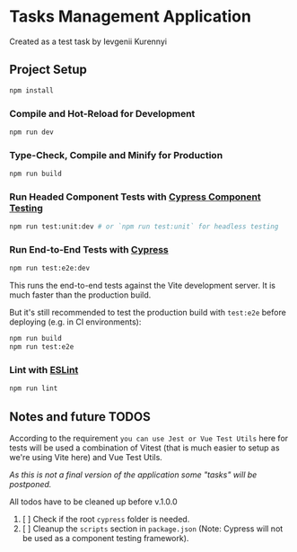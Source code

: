 # Tasks Management Application

Created as a test task by Ievgenii Kurennyi

## Project Setup

```sh
npm install
```

### Compile and Hot-Reload for Development

```sh
npm run dev
```

### Type-Check, Compile and Minify for Production

```sh
npm run build
```

### Run Headed Component Tests with [Cypress Component Testing](https://on.cypress.io/component)

```sh
npm run test:unit:dev # or `npm run test:unit` for headless testing
```

### Run End-to-End Tests with [Cypress](https://www.cypress.io/)

```sh
npm run test:e2e:dev
```

This runs the end-to-end tests against the Vite development server.
It is much faster than the production build.

But it's still recommended to test the production build with `test:e2e` before deploying (e.g. in CI environments):

```sh
npm run build
npm run test:e2e
```

### Lint with [ESLint](https://eslint.org/)

```sh
npm run lint
```

## Notes and future TODOS

According to the requirement `you can use Jest or Vue Test Utils` here for tests will be used a combination of Vitest (that is much easier to setup as we're using Vite here) and Vue Test Utils.

_As this is not a final version of the application some "tasks" will be postponed._

All todos have to be cleaned up before v.1.0.0

1. [ ] Check if the root `cypress` folder is needed.
2. [ ] Cleanup the `scripts` section in `package.json` (Note: Cypress will not be used as a component testing framework).

